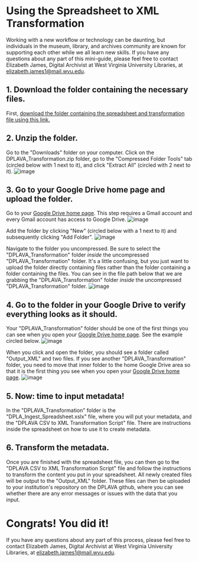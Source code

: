 # Using the Spreadsheet to XML Transformation #
Working with a new workflow or technology can be daunting, but individuals in the museum, library, and archives community are known for supporting each other while we all learn new skills. If you have any questions about any part of this mini-guide, please feel free to contact Elizabeth James, Digital Archivist at West Virginia University Libraries, at elizabeth.james1@mail.wvu.edu.

## 1. Download the folder containing the necessary files. ##
First, [download the folder containing the spreadsheet and transformation file using this link.](https://downgit.github.io/#/home?url=https://github.com/dplava/transformation-scripts/tree/main/Spreadsheet_to_XML_Transformation/DPLAVA_Transformation)

## 2. Unzip the folder. ##
Go to the "Downloads" folder on your computer. Click on the DPLAVA_Transformation.zip folder, go to the "Compressed Folder Tools" tab (circled below with 1 next to it), and click "Extract All" (circled with 2 next to it).
![image](https://user-images.githubusercontent.com/91741028/148309618-cf44b231-feae-4a33-ae51-98d1b9d7728f.png)

## 3. Go to your Google Drive home page and upload the folder. ##
Go to your [Google Drive home page](https://drive.google.com/drive/u/0/my-drive). This step requires a Gmail account and every Gmail account has access to Google Drive.
![image](https://user-images.githubusercontent.com/91741028/148310077-ee0cc4cd-b099-40bf-bd5f-fb5621e0fd97.png)

Add the folder by clicking "New" (circled below with a 1 next to it) and subsequently clicking "Add Folder". 
![image](https://user-images.githubusercontent.com/91741028/148312029-cf57ae65-c5f0-4d37-b015-9782b5754d46.png)

Navigate to the folder you uncompressed. Be sure to select the "DPLAVA_Transformation" folder *inside* the uncompressed "DPLAVA_Transformation" folder. It's a little confusing, but you just want to upload the folder directly containing files rather than the folder containing a folder containing the files. You can see in the file path below that we are grabbing the "DPLAVA_Transformation" folder *inside* the uncompressed "DPLAVA_Transformation" folder.
![image](https://user-images.githubusercontent.com/91741028/148312658-bcd15bb8-2696-4177-a229-76716c32c1f7.png)

## 4. Go to the folder in your Google Drive to verify everything looks as it should. ##
Your "DPLAVA_Transformation" folder should be one of the first things you can see when you open your [Google Drive home page](https://drive.google.com/drive/u/0/my-drive). See the example circled below. 
![image](https://user-images.githubusercontent.com/91741028/148313204-1a8bf977-c978-4491-9224-6037e7b5a782.png)

When you click and open the folder, you should see a folder called "Output_XML" and two files. If you see another "DPLAVA_Transformation" folder, you need to move that inner folder to the home Google Drive area so that it is the first thing you see when you open your [Google Drive home page](https://drive.google.com/drive/u/0/my-drive). 
![image](https://user-images.githubusercontent.com/91741028/148313343-fae3176c-e5aa-4ab9-87ca-64165725c418.png)

## 5. Now: time to input metadata! ##
In the "DPLAVA_Transformation" folder is the "DPLA_Ingest_Spreadsheet.xslx" file, where you will put your metadata, and the "DPLAVA CSV to XML Transformation Script" file. There are instructions inside the spreadsheet on how to use it to create metadata.

## 6. Transform the metadata. ##
Once you are finished with the spreadsheet file, you can then go to the "DPLAVA CSV to XML Transformation Script" file and follow the instructions to transform the content you put in your spreadsheet. All newly created files will be output to the "Output_XML" folder. These files can then be uploaded to your institution's repository on the DPLAVA github, where you can see whether there are any error messages or issues with the data that you input. 

# Congrats! You did it! #

If you have any questions about any part of this process, please feel free to contact Elizabeth James, Digital Archivist at West Virginia University Libraries, at elizabeth.james1@mail.wvu.edu.
